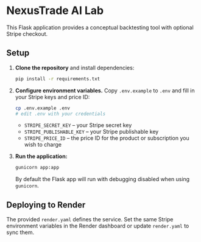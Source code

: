 # NexusTrade AI Lab

This Flask application provides a conceptual backtesting tool with optional Stripe checkout.

## Setup

1. **Clone the repository** and install dependencies:
   ```bash
   pip install -r requirements.txt
   ```

2. **Configure environment variables.** Copy `.env.example` to `.env` and fill in your Stripe keys and price ID:
   ```bash
   cp .env.example .env
   # edit .env with your credentials
   ```

   - `STRIPE_SECRET_KEY` – your Stripe secret key
   - `STRIPE_PUBLISHABLE_KEY` – your Stripe publishable key
   - `STRIPE_PRICE_ID` – the price ID for the product or subscription you wish to charge

3. **Run the application:**
   ```bash
   gunicorn app:app
   ```

   By default the Flask app will run with debugging disabled when using `gunicorn`.

## Deploying to Render

The provided `render.yaml` defines the service. Set the same Stripe environment variables in the Render dashboard or update `render.yaml` to sync them.
